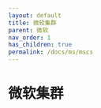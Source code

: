 ```yaml
---
layout: default
title: 微软集群
parent: 微软
nav_order: 1
has_children: true
permalink: /docs/ms/mscs
---
```


# 微软集群


